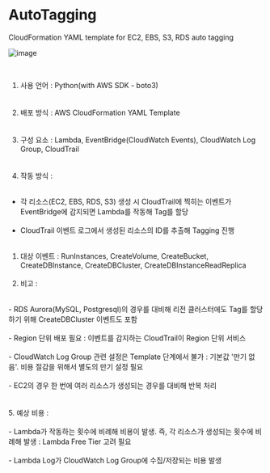 # AutoTagging
CloudFormation YAML template for EC2, EBS, S3, RDS auto tagging
<br>

![image](https://github.com/ballenabox/AWSAutoTagging/assets/47315562/d0d3c376-2133-4b1e-b23e-470908ae1e79)

<br>

1. 사용 언어 : Python(with AWS SDK - boto3)
<br><br><br>
2. 배포 방식 : AWS CloudFormation YAML Template
<br><br><br>
3. 구성 요소 : Lambda, EventBridge(CloudWatch Events), CloudWatch Log Group, CloudTrail
<br><br><br>
4. 작동 방식 : 
<br><br>
- 각 리소스(EC2, EBS, RDS, S3) 생성 시 CloudTrail에 찍히는 이벤트가 EventBridge에 감지되면 Lambda를 작동해 Tag를 할당
<br><br>
- CloudTrail 이벤트 로그에서 생성된 리소스의 ID를 추출해 Tagging 진행
<br><br>
1) 대상 이벤트 : RunInstances, CreateVolume, CreateBucket, CreateDBInstance, CreateDBCluster, CreateDBInstanceReadReplica
<br><br>
2) 비고 : 
<br>
- RDS Aurora(MySQL, Postgresql)의 경우를 대비해 리전 클러스터에도 Tag를 할당하기 위해 CreateDBCluster 이벤트도 포함
<br><br>
- Region 단위 배포 필요 : 이벤트를 감지하는 CloudTrail이 Region 단위 서비스
<br><br>
- CloudWatch Log Group 관련 설정은 Template 단계에서 불가 : 기본값 '만기 없음'. 비용 절감을 위해서 별도의 만기 설정 필요
<br><br>
- EC2의 경우 한 번에 여러 리소스가 생성되는 경우를 대비해 반복 처리
<br><br><br>
5. 예상 비용 : 
<br><br>
- Lambda가 작동하는 횟수에 비례해 비용이 발생. 즉, 각 리소스가 생성되는 횟수에 비례해 발생 : Lambda Free Tier 고려 필요
<br><br>
- Lambda Log가 CloudWatch Log Group에 수집/저장되는 비용 발생<br><br>
  
